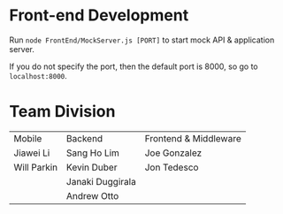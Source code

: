 # Front-end Development
Run <code>node FrontEnd/MockServer.js [PORT]</code> to start mock API & application server.

If you do not specify the port, then the default port is 8000, so go to <code>localhost:8000</code>.

# Team Division
<table>
  <tr>
    <td>Mobile</td>
    <td>Backend</td>
    <td>Frontend & Middleware</td>
  </tr>
  <tr>
    <td> Jiawei Li </td>
    <td> Sang Ho Lim </td>
    <td> Joe Gonzalez </td>
  </tr>
  <tr>
    <td>Will Parkin</td>
    <td>Kevin Duber</td>
    <td>Jon Tedesco</td>
  </tr>
  <tr>
    <td></td>
    <td>Janaki Duggirala</td>
    <td></td>
  </tr>
  <tr>
    <td></td>
    <td>Andrew Otto</td>
    <td></td>
  </tr>
</table>
